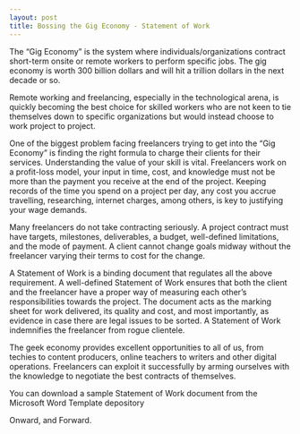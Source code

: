 ```yaml
---
layout: post
title: Bossing the Gig Economy - Statement of Work
---
```


The “Gig Economy” is the system where individuals/organizations contract short-term onsite or remote workers to perform specific jobs. The gig economy is worth 300 billion dollars and will hit a trillion dollars in the next decade or so.  

Remote working and freelancing, especially in the technological arena, is quickly becoming the best choice for skilled workers who are not keen to tie themselves down to specific organizations but would instead choose to work project to project.  

One of the biggest problem facing freelancers trying to get into the “Gig Economy” is finding the right formula to charge their clients for their services. Understanding the value of your skill is vital. Freelancers work on a profit-loss model, your input in time, cost, and knowledge must not be more than the payment you receive at the end of the project. Keeping records of the time you spend on a project per day, any cost you accrue travelling, researching, internet charges, among others, is key to justifying your wage demands.  

Many freelancers do not take contracting seriously. A project contract must have targets, milestones, deliverables, a budget, well-defined limitations, and the mode of payment. A client cannot change goals midway without the freelancer varying their terms to cost for the change.  

A Statement of Work is a binding document that regulates all the above requirement. A well-defined Statement of Work ensures that both the client and the freelancer have a proper way of measuring each other’s responsibilities towards the project. The document acts as the marking sheet for work delivered, its quality and cost, and most importantly, as evidence in case there are legal issues to be sorted. A Statement of Work indemnifies the freelancer from rogue clientele.  

The geek economy provides excellent opportunities to all of us, from techies to content producers, online teachers to writers and other digital operations. Freelancers can exploit it successfully by arming ourselves with the knowledge to negotiate the best contracts of themselves.  

You can download a sample Statement of Work document from the Microsoft Word Template depository

Onward, and Forward.  